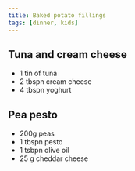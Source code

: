 ```yaml
---
title: Baked potato fillings
tags: [dinner, kids]
---
```


## Tuna and cream cheese

- 1 tin of tuna
- 2 tbspn cream cheese
- 4 tbspn yoghurt

## Pea pesto

- 200g peas
- 1 tbspn pesto
- 1 tsbpn olive oil
- 25 g cheddar cheese